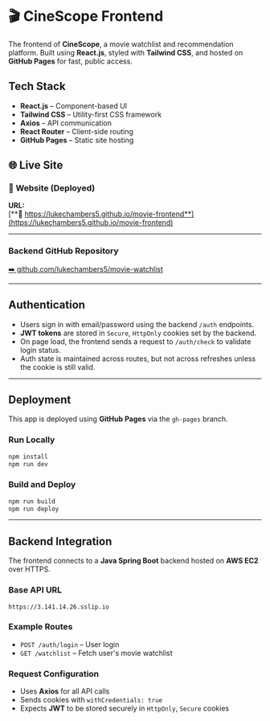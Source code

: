 # 🎬 CineScope Frontend

The frontend of **CineScope**, a movie watchlist and recommendation platform. Built using **React.js**, styled with **Tailwind CSS**, and hosted on **GitHub Pages** for fast, public access.

## Tech Stack

- **React.js** – Component-based UI
- **Tailwind CSS** – Utility-first CSS framework
- **Axios** – API communication
- **React Router** – Client-side routing
- **GitHub Pages** – Static site hosting

## 🌐 Live Site

### 🔗 Website  (Deployed)
**URL:**  
[**🔵 https://lukechambers5.github.io/movie-frontend**](https://lukechambers5.github.io/movie-frontend)

---

### Backend GitHub Repository  
[➡️ github.com/lukechambers5/movie-watchlist](https://github.com/lukechambers5/movie-watchlist)


---

## Authentication

- Users sign in with email/password using the backend `/auth` endpoints.
- **JWT tokens** are stored in `Secure`, `HttpOnly` cookies set by the backend.
- On page load, the frontend sends a request to `/auth/check` to validate login status.
- Auth state is maintained across routes, but not across refreshes unless the cookie is still valid.

---

## Deployment

This app is deployed using **GitHub Pages** via the `gh-pages` branch.

### Run Locally

```bash
npm install
npm run dev
```

### Build and Deploy
```bash
npm run build
npm run deploy
```
---

## Backend Integration

The frontend connects to a **Java Spring Boot** backend hosted on **AWS EC2** over HTTPS.

### Base API URL

`https://3.141.14.26.sslip.io`


### Example Routes

- `POST /auth/login` – User login  
- `GET /watchlist` – Fetch user's movie watchlist  

### Request Configuration

- Uses **Axios** for all API calls  
- Sends cookies with `withCredentials: true`  
- Expects **JWT** to be stored securely in `HttpOnly`, `Secure` cookies
